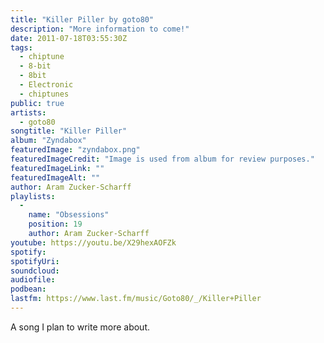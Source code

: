 ```yaml
---
title: "Killer Piller by goto80"
description: "More information to come!"
date: 2011-07-18T03:55:30Z
tags:
  - chiptune
  - 8-bit
  - 8bit
  - Electronic
  - chiptunes
public: true
artists:
  - goto80
songtitle: "Killer Piller"
album: "Zyndabox"
featuredImage: "zyndabox.png"
featuredImageCredit: "Image is used from album for review purposes."
featuredImageLink: ""
featuredImageAlt: ""
author: Aram Zucker-Scharff
playlists:
  -
    name: "Obsessions"
    position: 19
    author: Aram Zucker-Scharff
youtube: https://youtu.be/X29hexAOFZk
spotify: 
spotifyUri: 
soundcloud:
audiofile:
podbean:
lastfm: https://www.last.fm/music/Goto80/_/Killer+Piller
---
```


A song I plan to write more about.
		